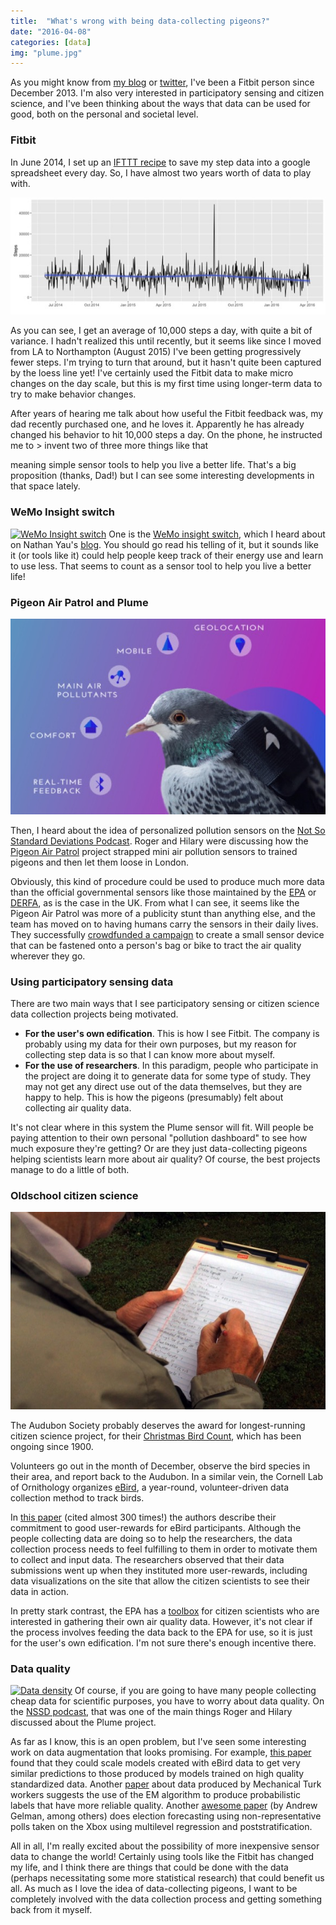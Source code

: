 ```yaml
---
title:  "What's wrong with being data-collecting pigeons?" 
date: "2016-04-08"
categories: [data]
img: "plume.jpg"
---
```


As you might know from [my blog](http://www.science.smith.edu/~amcnamara/blog/visualization/2015/01/14/FitbitColors.html) or [twitter](https://twitter.com/minebocek/status/484751171374948353), I've been a Fitbit person since December 2013. I'm also very interested in participatory sensing and citizen science, and I've been thinking about the ways that data can be used for good, both on the personal and societal level.

### Fitbit

In June 2014, I set up an [IFTTT recipe](https://ifttt.com/recipes/173925-document-your-daily-activity-in-a-google-spreadsheet) to save my step data into a google spreadsheet every day. So, I have almost two years worth of data to play with.

![My step habits](steps.jpeg)

As you can see, I get an average of 10,000 steps a day, with quite a bit of variance. I hadn't realized this until recently, but it seems like since I moved from LA to Northampton (August 2015) I've been getting progressively fewer steps. I'm trying to turn that around, but it hasn't quite been captured by the loess line yet! I've certainly used the Fitbit data to make micro changes on the day scale, but this is my first time using longer-term data to try to make behavior changes.

After years of hearing me talk about how useful the Fitbit feedback was, my dad recently purchased one, and he loves it. Apparently he has already changed his behavior to hit 10,000 steps a day. On the phone, he instructed me to \> invent two of three more things like that

meaning simple sensor tools to help you live a better life. That's a big proposition (thanks, Dad!) but I can see some interesting developments in that space lately.

### WeMo Insight switch

<a class="thumb" href="http://www.amazon.com/gp/product/B00EOEDJ9W/ref=as_li_tl?ie=UTF8&camp=1789&creative=9325&creativeASIN=B00EOEDJ9W&linkCode=as2&tag=flowingdata-20&linkId=PXV4IU5GIASZOPRZ"><img src="{{ site.baseurl }}/img/wemo.jpg" alt="WeMo Insight switch" class="img-responsive"/></a> One is the [WeMo insight switch](http://www.amazon.com/gp/product/B00EOEDJ9W/ref=as_li_tl?ie=UTF8&camp=1789&creative=9325&creativeASIN=B00EOEDJ9W&linkCode=as2&tag=flowingdata-20&linkId=PXV4IU5GIASZOPRZ), which I heard about on Nathan Yau's [blog](http://flowingdata.com/2016/04/04/a-week-with-the-wemo-insight-switch/). You should go read his telling of it, but it sounds like it (or tools like it) could help people keep track of their energy use and learn to use less. That seems to count as a sensor tool to help you live a better life!

### Pigeon Air Patrol and Plume

![Pigeon Air Patrol](plume.jpg)

Then, I heard about the idea of personalized pollution sensors on the [Not So Standard Deviations Podcast](https://www.patreon.com/NSSDeviations). Roger and Hilary were discussing how the [Pigeon Air Patrol](http://www.pigeonairpatrol.com/) project strapped mini air pollution sensors to trained pigeons and then let them loose in London.

Obviously, this kind of procedure could be used to produce much more data than the official governmental sensors like those maintained by the [EPA](https://www3.epa.gov/airquality/montring.html) or [DERFA](https://uk-air.defra.gov.uk/), as is the case in the UK. From what I can see, it seems like the Pigeon Air Patrol was more of a publicity stunt than anything else, and the team has moved on to having humans carry the sensors in their daily lives. They successfully [crowdfunded a campaign](http://www.crowdfunder.co.uk/crowdsource-air-pollution-in-london) to create a small sensor device that can be fastened onto a person's bag or bike to tract the air quality wherever they go.

### Using participatory sensing data

There are two main ways that I see participatory sensing or citizen science data collection projects being motivated.

-   **For the user's own edification**. This is how I see Fitbit. The company is probably using my data for their own purposes, but my reason for collecting step data is so that I can know more about myself.
-   **For the use of researchers**. In this paradigm, people who participate in the project are doing it to generate data for some type of study. They may not get any direct use out of the data themselves, but they are happy to help. This is how the pigeons (presumably) felt about collecting air quality data.

It's not clear where in this system the Plume sensor will fit. Will people be paying attention to their own personal "pollution dashboard" to see how much exposure they're getting? Or are they just data-collecting pigeons helping scientists learn more about air quality? Of course, the best projects manage to do a little of both.

### Oldschool citizen science

![Christmas Bird Count](audubon.jpg)

The Audubon Society probably deserves the award for longest-running citizen science project, for their [Christmas Bird Count](https://www.audubon.org/conservation/science/christmas-bird-count), which has been ongoing since 1900.

Volunteers go out in the month of December, observe the bird species in their area, and report back to the Audubon. In a similar vein, the Cornell Lab of Ornithology organizes [eBird](http://ebird.org/content/ebird/), a year-round, volunteer-driven data collection method to track birds.

In [this paper](http://www.sciencedirect.com/science/article/pii/S000632070900216X) (cited almost 300 times!) the authors describe their commitment to good user-rewards for eBird participants. Although the people collecting data are doing so to help the researchers, the data collection process needs to feel fulfilling to them in order to motivate them to collect and input data. The researchers observed that their data submissions went up when they instituted more user-rewards, including data visualizations on the site that allow the citizen scientists to see their data in action.

In pretty stark contrast, the EPA has a [toolbox](https://www.epa.gov/air-research/air-sensor-toolbox-citizen-scientists-resources) for citizen scientists who are interested in gathering their own air quality data. However, it's not clear if the process involves feeding the data back to the EPA for use, so it is just for the user's own edification. I'm not sure there's enough incentive there.

### Data quality

<a class="thumb" href="http://onlinelibrary.wiley.com/doi/10.1111/j.2041-210X.2010.00035.x/abstract"><img src="{{ site.baseurl }}/img/MunCarFin2010" alt="Data density" class="img-responsive"/></a> Of course, if you are going to have many people collecting cheap data for scientific purposes, you have to worry about data quality. On the [NSSD podcast](https://www.patreon.com/NSSDeviations), that was one of the main things Roger and Hilary discussed about the Plume project.

As far as I know, this is an open problem, but I've seen some interesting work on data augmentation that looks promising. For example, [this paper](http://onlinelibrary.wiley.com/doi/10.1111/j.2041-210X.2010.00035.x/abstract) found that they could scale models created with eBird data to get very similar predictions to those produced by models trained on high quality standardized data. Another [paper](http://misrc.csom.umn.edu/workshops/2012/fall/Ipeirotis.pdf) about data produced by Mechanical Turk workers suggests the use of the EM algorithm to produce probabilistic labels that have more reliable quality. Another [awesome paper](http://www.stat.columbia.edu/~gelman/research/published/forecasting-with-nonrepresentative-polls.pdf) (by Andrew Gelman, among others) does election forecasting using non-representative polls taken on the Xbox using multilevel regression and poststratification.

All in all, I'm really excited about the possibility of more inexpensive sensor data to change the world! Certainly using tools like the Fitbit has changed my life, and I think there are things that could be done with the data (perhaps necessitating some more statistical research) that could benefit us all. As much as I love the idea of data-collecting pigeons, I want to be completely involved with the data collection process and getting something back from it myself.
